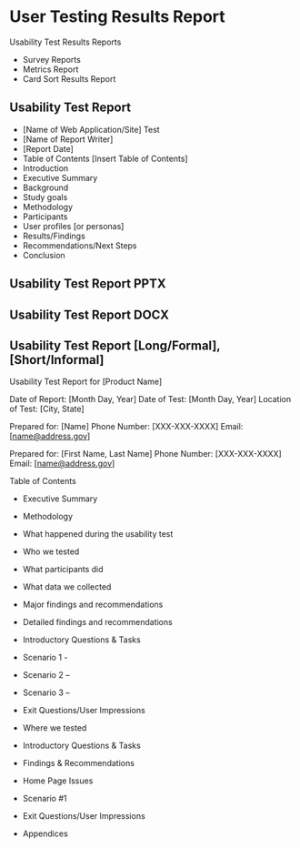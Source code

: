 # User Testing Results Report

Usability Test Results Reports
* Survey Reports
* Metrics Report
* Card Sort Results Report

## Usability Test Report

* [Name of Web Application/Site] Test
* [Name of Report Writer]
* [Report Date]
* Table of Contents [Insert Table of Contents]
* Introduction
* Executive Summary
* Background
* Study goals
* Methodology
* Participants
* User profiles [or personas]
* Results/Findings
* Recommendations/Next Steps
* Conclusion

## Usability Test Report PPTX
## Usability Test Report DOCX
## Usability Test Report [Long/Formal], [Short/Informal]

Usability Test Report for [Product Name]

Date of Report:		[Month Day, Year] 
Date of Test:  		[Month Day, Year]
Location of Test:  	[City, State]  

Prepared for: 		[Name]
Phone Number:		[XXX-XXX-XXXX]
Email: 		[name@address.gov] 

Prepared for: 		[First Name, Last Name]
Phone Number:		[XXX-XXX-XXXX]
Email: 			[name@address.gov]

Table of Contents

* Executive Summary
* Methodology
* What happened during the usability test
* Who we tested
* What participants did
* What data we collected
* Major findings and recommendations
* Detailed findings and recommendations
* Introductory Questions & Tasks
* Scenario 1 - 
* Scenario 2 – 
* Scenario 3 – 
* Exit Questions/User Impressions

* Where we tested
* Introductory Questions & Tasks
* Findings & Recommendations
* Home Page Issues
* Scenario #1
* Exit Questions/User Impressions
* Appendices
